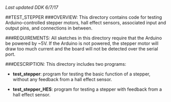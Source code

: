 *Last updated DDK 6/7/17*

##TEST_STEPPER
###OVERVIEW:
This directory contains code for testing Arduino-controlled stepper motors, hall effect sensors, associated input and output pins, and connections in between. 


###REQUIREMENTS:
All sketches in this directory require that the Arduino be powered by ~5V. If the Arduino is not powered, the stepper motor will draw too much current and the board will not be detected over the serial port. 


###DESCRIPTION:
This directory includes two programs:
* **test_stepper**: program for testing the basic function of a stepper, without any feedback from a hall effect sensor.

* **test_stepper_HES**: program for testing a stepper with feedback from a hall effect sensor. 
